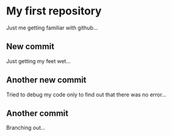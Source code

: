 # My first repository

Just me getting familiar with github...

## New commit

Just getting my feet wet...

## Another new commit

Tried to debug my code only to find out that there was no error...

## Another commit

Branching out...
